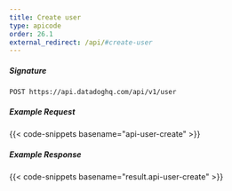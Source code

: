 ```yaml
---
title: Create user
type: apicode
order: 26.1
external_redirect: /api/#create-user
---
```


##### Signature
`POST https://api.datadoghq.com/api/v1/user`
##### Example Request
{{< code-snippets basename="api-user-create" >}}
##### Example Response
{{< code-snippets basename="result.api-user-create" >}}

